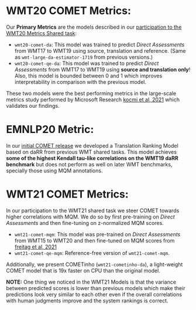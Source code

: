 # WMT20 COMET Metrics:

Our **Primary Metrics** are the models described in our [participation to the WMT20 Metrics Shared task](https://aclanthology.org/2020.wmt-1.101.pdf):
- `wmt20-comet-da`: This model was trained to predict _Direct Assessments_ from WMT17 to WMT19 using source, translation and reference. (Same as `wmt-large-da-estimator-1719` from previous versions.)
- `wmt20-comet-qe-da`: This model was trained to predict _Direct Assessments_ from WMT17 to WMT19 using **source and translation only**! Also, this model is bounded between 0 and 1 which improves interpretability in comparison with the previous model.

These two models were the best performing metrics in the large-scale metrics study performed by Microsoft Research [kocmi et al, 2021](https://arxiv.org/abs/2107.10821) which validates our findings.

# EMNLP20 Metric:

In our [initial COMET release](https://aclanthology.org/2020.emnlp-main.213/) we developed a Translation Ranking Model based on daRR from previous WMT shared tasks. This model achieves **some of the highest Kendall tau-like correlations on the WMT19 daRR benchmark** but does not perform as well on later WMT benchmarks, specially those using MQM annotations.


# WMT21 COMET Metrics:

In our participation to the WMT21 shared task we steer COMET towards higher correlations with MQM. We do so by first pre-training on _Direct Assessments_ and then fine-tuning on z-normalized MQM scores.
- `wmt21-comet-mqm`: This model was pre-trained on _Direct Assessments_ from WMT15 to WMT20 and then fine-tuned on MQM scores from [freitag et al, 2021](https://arxiv.org/pdf/2104.14478.pdf)
- `wmt21-comet-qe-mqm`: Reference-free version of `wmt21-comet-mqm`.

Additionally, we present COMETinho (`wmt21-cometinho-da`), a light-weight COMET model that is 19x faster on CPU than the original model.

**NOTE:** One thing we noticed in the WMT21 Models is that the variance between predicted scores is lower than previous models which make their predictions look very similar to each other even if the overall correlations with human judgments improve and the system rankings is correct.
